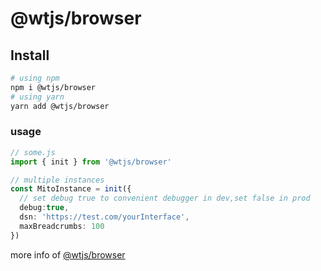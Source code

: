# @wtjs/browser


## Install

```bash
# using npm
npm i @wtjs/browser
# using yarn
yarn add @wtjs/browser
```

### usage

```typescript
// some.js
import { init } from '@wtjs/browser'

// multiple instances
const MitoInstance = init({
  // set debug true to convenient debugger in dev,set false in prod
  debug:true,
  dsn: 'https://test.com/yourInterface',
  maxBreadcrumbs: 100
})
```

more info of [@wtjs/browser](https://mitojs.github.io/mito-doc/#/sdk/guide/browser)

